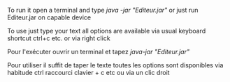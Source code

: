 To run it
open a terminal and type _java -jar "Editeur.jar"_
or just run Editeur.jar on capable device 

To use just type your text
all options are available via usual keyboard shortcut ctrl+c etc. or via right click

Pour l'exécuter
ouvrir un terminal et tapez _java-jar "Editeur.jar"_

Pour utiliser il suffit de taper le texte
toutes les options sont disponibles via habitude ctrl raccourci clavier + c etc ou via un clic droit
